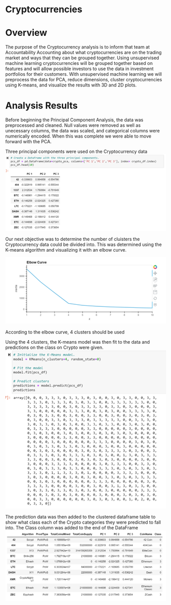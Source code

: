 # Cryptocurrencies
# Overview
The purpose of the Cryptocurrency analysis is to inform that team at Accountability Accounting about what cryptocurrencies are on the trading market and ways that they can be grouped together. Using unsupervised machine learning cryptocurrencies will be grouped together based on features and will allow possible investors to use the data in investment portfolios for their customers. With unsupervised machine learning we will preprocess the data for PCA, reduce dimensions, cluster cryptocurrencies using K-means, and visualize the results with 3D and 2D plots. 

# Analysis Results

Before beginning the Principal Component Analysis, the data was preprocessed and cleaned. Null values were removed as well as unecessary columns, the data was scaled, and categorical columns were numerically encoded. When this was complete we were able to move forward with the PCA. 

Three principal components were used on the Cryptocurrency data
![pca](https://github.com/aarce21/Cryptocurrencies/blob/main/images/pca.PNG)

Our next objective was to determine the number of cluisters the Cryptocurrency data could be divided into. This was determined using the K-means algorithm and visualizing it with an elbow curve. 

![elbow_curve](https://github.com/aarce21/Cryptocurrencies/blob/main/images/elbow_curve.PNG)

According to the elbow curve, 4 clusters should be used

Using the 4 clusters, the K-means model was then fit to the data and predictions on the class on Crypto were given. 
![predictions](https://github.com/aarce21/Cryptocurrencies/blob/main/images/predictions.PNG)

The prediction data was then added to the clustered dataframe table to show what class each of the Crypto categories they were predicted to fall into. The Class column was added to the end of the DataFrame
![table_predictions](https://github.com/aarce21/Cryptocurrencies/blob/main/images/table_predictions.PNG)
